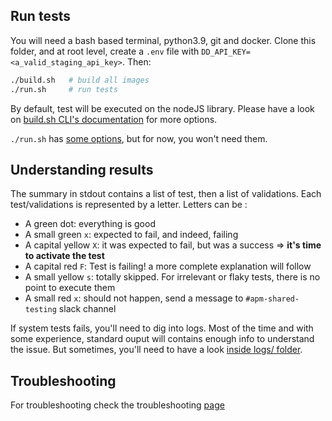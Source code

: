 ## Run tests

You will need a bash based terminal, python3.9, git and docker. Clone this folder, and at root level, create a `.env` file with `DD_API_KEY=<a_valid_staging_api_key>`. Then:

```bash
./build.sh   # build all images
./run.sh     # run tests
```

By default, test will be executed on the nodeJS library. Please have a look on [build.sh CLI's documentation](./build.md) for more options.

`./run.sh` has [some options](./run.md), but for now, you won't need them.

## Understanding results

The summary in stdout contains a list of test, then a list of validations. Each test/validations is represented by a letter. Letters can be :

- A green dot: everything is good
- A small green `x`: expected to fail, and indeed, failing
- A capital yellow `X`: it was expected to fail, but was a success => **it's time to activate the test**
- A capital red `F`: Test is failing! a more complete explanation will follow
- A small yellow `s`: totally skipped. For irrelevant or flaky tests, there is no point to execute them
- A small red `x`: should not happen, send a message to `#apm-shared-testing` slack channel

If system tests fails, you'll need to dig into logs. Most of the time and with some experience, standard ouput will contains enough info to understand the issue. But sometimes, you'll need to have a look [inside logs/ folder](./logs.md).

## Troubleshooting

For troubleshooting check the troubleshooting [page](./troubleshooting.md)
